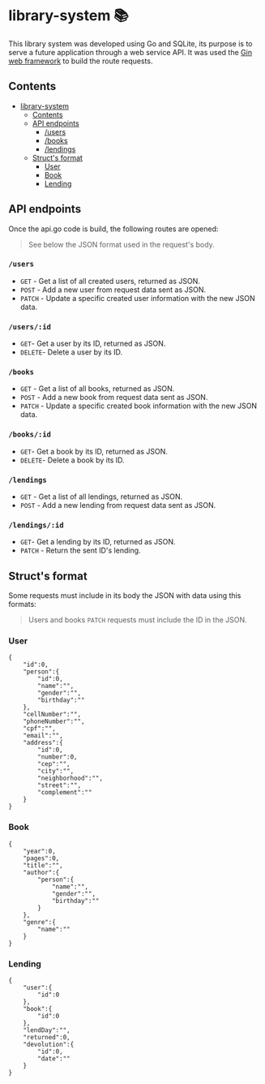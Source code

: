 
# library-system 📚
This library system was developed using Go and SQLite, its purpose is to serve a future application through a web service API. It was used the [Gin web framework](https://github.com/gin-gonic/gin) to build the route requests.

## Contents
- [library-system](#library-system-)
	- [Contents](#contents)
	- [API endpoints](#api-endpoints)
		- [/users](#users)
		- [/books](#books)
		- [/lendings](#lendings)
	- [Struct's format](#structs-format)
		- [User](#user)
		- [Book](#book)
		- [Lending](#lending)

## API endpoints
Once the api.go code is build, the following routes are opened:
>See below the JSON format used in the request's body.

###  `/users`
 - `GET` - Get a list of all created users, returned as JSON.
 - `POST` - Add a new user from request data sent as JSON.
 - `PATCH` - Update a specific created user information with the new JSON data.
### `/users/:id`
- `GET`- Get a user by its ID, returned as JSON.
- `DELETE`- Delete a user by its ID.

###  `/books`
 - `GET` - Get a list of all books, returned as JSON.
 - `POST` - Add a new book from request data sent as JSON.
 - `PATCH` - Update a specific created book information with the new JSON data.
### `/books/:id`
- `GET`- Get a book by its ID, returned as JSON.
- `DELETE`- Delete a book by its ID.

###  `/lendings`
 - `GET` - Get a list of all lendings, returned as JSON.
 - `POST` - Add a new lending from request data sent as JSON.
### `/lendings/:id`
- `GET`- Get a lending by its ID, returned as JSON.
- `PATCH` - Return the sent ID's lending.


## Struct's format
Some requests must include in its body the JSON with data using this formats:
>Users and books `PATCH` requests must include the ID in the JSON.
>
### User
    {
	    "id":0,
		"person":{
			"id":0,
			"name":"",
			"gender":"",
			"birthday":""
		},
		"cellNumber":"",
		"phoneNumber":"",
		"cpf":"",
		"email":"",
		"address":{
			"id":0,
			"number":0,
			"cep":"",
			"city":"",
			"neighborhood":"",
			"street":"",
			"complement":""
		}
	}

### Book

    {
    	"year":0,
    	"pages":0,
    	"title":"",
    	"author":{
    		"person":{
    			"name":"",
    			"gender":"",
    			"birthday":""
    		}
    	},
    	"genre":{
    		"name":""
    	}
    }
### Lending

    {
    	"user":{
    		"id":0
    	},
    	"book":{
    		"id":0
    	},
    	"lendDay":"",
    	"returned":0,
    	"devolution":{
    		"id":0,
    		"date":""
    	}
    }
